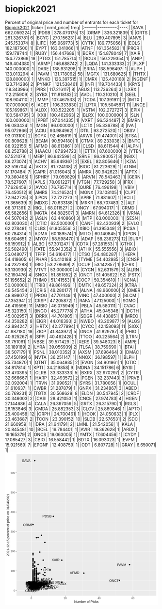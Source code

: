 # biopick2021
Percent of original price and number of entrants for each ticket for [Biopick2021](https://twitter.com/hashtag/Biopick2021)
|ticker | nrml_price| freq|
|:------|----------:|----:|
|SAVA   | 662.059224|    2|
|PDSB   | 378.070175|   13|
|ORMP   | 336.321839|    1|
|GRTS   | 281.326781|    6|
|BCYC   | 270.156231|    4|
|BLU    | 269.407895|    3|
|ANVS   | 245.153374|    8|
|LIFE   | 195.969773|    5|
|CYTK   | 189.775056|    1|
|EOLS   | 182.187500|    1|
|EYPT   | 163.041066|    1|
|ATNF   | 161.354582|    1|
|PRQR   | 159.178744|    1|
|RUBY   | 156.447689|    1|
|BCRX   | 154.878049|    7|
|XAIR   | 154.773869|   18|
|PTGX   | 151.785714|    1|
|RCUS   | 150.229354|    1|
|ANIP   | 149.404380|    1|
|ARMP   | 146.688742|    2|
|LQDA   | 141.333333|    2|
|PLXP   | 140.000000|    1|
|DARE   | 138.931298|    1|
|SRRA   | 138.596497|    1|
|AUPH   | 133.013294|    4|
|PAVM   | 131.718062|   58|
|MGTX   | 131.680625|    1|
|THTX   | 128.800000|    1|
|MNKD   | 126.397515|    1|
|CMRX   | 125.420168|    2|
|NGENF  | 123.714286|    2|
|PYNKF  | 121.538461|    2|
|INFI   | 119.704433|    1|
|KRYS   | 118.343996|    1|
|PIRS   | 117.216117|    8|
|ABUS   | 113.736264|    3|
|LXRX   | 112.215909|    2|
|SYBX   | 111.818182|    2|
|AVDL   | 110.210210|    3|
|SEEL   | 108.904110|    2|
|IMMP   | 107.467533|    2|
|TCDA   | 107.391911|    2|
|IMTX   | 107.000000|    6|
|ACET   | 106.333830|    2|
|LPTX   | 105.504587|   11|
|JNCE   | 105.169867|    1|
|ALDX   | 103.522205|    1|
|VSTM   | 102.272727|    3|
|EPIX   | 100.584795|    3|
|XXII   | 100.462963|    2|
|BLRX   | 100.000000|    3|
|SLN    | 100.000000|    1|
|PPBT   |  97.044335|    1|
|VXRT   |  96.524487|    2|
|BMRN   |  96.083424|    1|
|IMGN   |  96.000000|    1|
|LCTX   |  95.336788|    3|
|IVA    |  95.072866|    2|
|ACIU   |  93.984962|    1|
|DTIL   |  93.272520|    1|
|OBSV   |  93.013100|    2|
|SCYX   |  92.468619|    1|
|ARWR   |  91.474001|    8|
|STSA   |  90.809628|    1|
|BEAM   |  90.594180|    1|
|CTMX   |  89.233038|    3|
|BNTC   |  88.922156|    5|
|AFMD   |  88.613861|   31|
|CLSD   |  88.611544|    4|
|ALPN   |  88.252788|    2|
|HAACU  |  87.994723|    1|
|ETTX   |  87.600000|    2|
|YTEN   |  87.521079|    1|
|MEIP   |  86.642599|    4|
|SRNE   |  86.280057|    3|
|NBIX   |  86.273074|    1|
|ACHV   |  85.949367|    2|
|EXEL   |  82.805646|    1|
|KZIA   |  82.516704|    4|
|VKTX   |  81.724138|    2|
|BIOC   |  81.223629|    1|
|ATNM   |  81.170484|    7|
|CAPR   |  81.016043|    3|
|AMRX   |  80.942623|    1|
|APTX   |  79.360465|    1|
|SPHRY  |  79.059829|    1|
|ARVN   |  78.542463|    1|
|GERN   |  78.527607|    1|
|APLS   |  78.091227|    1|
|VTGN   |  77.729258|    3|
|IFRX   |  77.626459|    2|
|AVCO   |  76.785714|    1|
|QURE   |  76.496198|    1|
|VBIV   |  76.450512|    8|
|AMRS   |  74.216524|    1|
|MGNX   |  73.108105|    1|
|CLPT   |  72.942725|    3|
|LPCN   |  72.727273|    1|
|APRE   |  71.881607|    1|
|BCLI   |  71.365639|    3|
|MDXG   |  70.633188|    1|
|MRKR   |  68.707483|    2|
|ALT    |  68.371361|    2|
|RIGL   |  68.011527|    2|
|ONCY   |  67.094017|    1|
|CRMD   |  65.582656|    1|
|MGTA   |  64.882507|    3|
|AMRN   |  64.612326|    1|
|VRNA   |  64.507042|    2|
|ASLN   |  63.440860|    3|
|MTP    |  63.000000|    1|
|SESN   |  62.803030|    4|
|CTIC   |  62.500000|    1|
|CANF   |  62.430939|    2|
|EVLO   |  62.278481|    1|
|CLBS   |  61.805556|    3|
|XBIO   |  61.395349|    2|
|PCSA   |  60.784314|    1|
|ADMA   |  60.189574|    1|
|MITO   |  60.140845|    1|
|OPGN   |  58.604651|    2|
|MYOV   |  58.598470|    1|
|ADAP   |  58.236273|   12|
|SURF   |  58.159912|    1|
|ALBO   |  57.301247|    1|
|CDTX   |  57.281553|    1|
|GTHX   |  56.502490|    1|
|FATE   |  55.943352|    3|
|ATHX   |  55.555556|    3|
|ABIO   |  55.048077|    1|
|TFFP   |  54.616477|    1|
|CTSO   |  54.480287|    1|
|HEPA   |  54.418605|    6|
|PHAR   |  54.410188|    2|
|TYME   |  54.402985|    3|
|CNSP   |  54.237288|    1|
|IBIO   |  53.278689|    2|
|OCUP   |  53.142857|    1|
|CFRX   |  53.130930|    2|
|VTVT   |  53.000000|    4|
|CYCN   |  52.631579|    3|
|ALRN   |  52.190476|    4|
|SNGX   |  51.851852|    2|
|ONCT   |  51.405622|   52|
|FSTX   |  51.195652|    2|
|THMO   |  51.141553|    1|
|COCP   |  50.354610|    1|
|NCNA   |  50.000000|    1|
|TRIB   |  49.861496|    1|
|DMTK   |  49.657324|    2|
|KTRA   |  49.545454|    2|
|CRIS   |  49.280177|   11|
|ALNA   |  48.960000|    2|
|OMER   |  48.898072|    1|
|PROG   |  47.701149|    1|
|VINC   |  47.400000|    2|
|BLCM   |  47.352941|    2|
|CRSP   |  47.205872|    1|
|RAFA   |  47.125000|    1|
|SGMO   |  46.419598|   11|
|MBIO   |  46.075949|    1|
|PBLA   |  45.580111|    1|
|CVAC   |  45.323150|    1|
|BNGO   |  45.277778|    7|
|ATHA   |  45.045348|    1|
|DCTH   |  45.002957|    3|
|DRRX   |  44.761905|    1|
|SDGR   |  44.438851|    1|
|MREO   |  44.350282|    8|
|EIGR   |  44.016393|    2|
|NWBO   |  43.209877|    9|
|ALGS   |  42.894247|    2|
|HRTX   |  42.277994|    1|
|CYCC   |  42.158093|   11|
|SIOX   |  41.987180|   18|
|ZIOP   |  41.843972|    5|
|GNCA   |  41.829787|    3|
|PHIO   |  40.925267|    6|
|SPPI   |  40.462428|    1|
|TTOO   |  40.225564|    2|
|LTRN   |  39.751061|    1|
|NBSE   |  39.571429|    2|
|XERS   |  39.548023|    8|
|AMPE   |  39.189189|    2|
|LYRA   |  39.056939|    2|
|TLSA   |  38.759690|    1|
|BTAI   |  38.507179|    1|
|PSNL   |  38.010352|    3|
|AXSM   |  37.696464|    3|
|DMAC   |  37.450199|    6|
|NVTA   |  36.251147|    1|
|NNOX   |  36.198597|    1|
|BLPH   |  35.734870|    1|
|QTNT   |  35.064935|    2|
|EVGN   |  34.901961|    1|
|OTIC   |  34.817814|    1|
|KPTI   |  34.219858|    9|
|MDNA   |  34.151786|    6|
|BYSI   |  33.470395|    1|
|CLRB   |  33.333333|    5|
|BXRX   |  32.970297|    2|
|CYTR   |  32.666667|    1|
|HARP   |  32.493572|    2|
|PGEN   |  32.237443|    3|
|PRVB   |  32.092004|    1|
|TRVN   |  31.990521|    1|
|SYRS   |  31.780056|    1|
|OCUL   |  31.610637|    1|
|CWBR   |  31.287879|    1|
|GNPX   |  31.234867|    3|
|ABEO   |  30.769231|    2|
|TGTX   |  30.568628|    8|
|ELDN   |  30.547945|    2|
|CRDF   |  30.346003|    2|
|CASI   |  28.421053|    1|
|CNCE   |  27.974783|    4|
|HGEN   |  27.144686|    4|
|CALA   |  26.397059|    5|
|GRTX   |  26.315790|    1|
|RGLS   |  26.153846|    3|
|GMDA   |  25.882353|    3|
|CLOV   |  25.880846|    1|
|APTO   |  25.400458|   12|
|ORPH   |  24.700461|    1|
|HOOK   |  24.050633|    1|
|PLX    |  23.463687|    2|
|TCON   |  23.390152|   10|
|SLDB   |  22.576531|    2|
|SDC    |  21.660959|    1|
|IDRA   |  21.641791|    2|
|LMNL   |  21.542056|    1|
|KALA   |  20.845481|   10|
|BCEL   |  19.784401|    1|
|AVIR   |  19.362628|    1|
|ARDX   |  19.165379|    2|
|ONCS   |  19.063005|    1|
|YMTX   |  17.604456|    1|
|CYDY   |  17.085427|    3|
|CBIO   |  16.558442|    1|
|BDTX   |  16.093023|    1|
|EVFM   |  15.921569|    7|
|EPGNF  |  12.408759|    1|
|ODT    |   6.807728|    1|
|GRAY   |   6.650071|    1|
![retvspicks](biopicks.png?raw=true)
